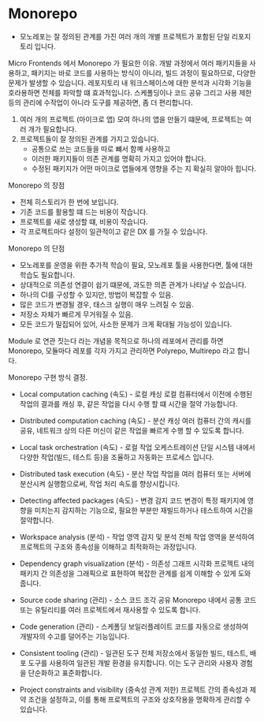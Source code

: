 # Monorepo
 
- 모노레포는 잘 정의된 관계를 가진 여러 개의 개별 프로젝트가 포함된 단일 리포지토리 입니다. 

Micro Frontends 에서 Monorepo 가 필요한 이유.
개발 과정에서 여러 패키지들을 사용하고, 패키지는 바로 코드를 사용하는 방식이 아니라, 빌드 과정이 필요하므로, 다양한 문제가 발생할 수 있습니다.
레포지토리 내 워크스페이스에 대한 분석과 시각화 기능을 호라용하면 전체를 파악할 떄 효과적입니다.
스케폴딩이나 코드 공유 그리고 사용 제한 등의 관리에 수작업이 아니라 도구를 제공하면, 좀 더 편리합니다. 

1. 여러 개의 프로젝트 (마이크로 앱) 모여 하나의 앱을 만들기 떄문에, 프로젝트는 여러 개가 필요합니다.
2. 프로젝트들이 잘 정의된 관계를 가지고 있습니다.
    - 공통으로 쓰는 코드들을 따로 뺴서 함꼐 사용하고
    - 이러한 패키지들이 의존 관계를 명확히 가지고 있어야 합니다.
    - 수정된 패키지가 어떤 마이크로 앱들에게 영향을 주는 지 확실히 알야아 힙니다.

Monorepo 의 장점

- 전체 히스토리가 한 번에 보입니다.
- 기존 코드를 활용할 떄 드는 비용이 작습니다.
- 프로젝트를 새로 생성할 떄, 비용이 작습니다.
- 각 프로젝트마다 설정이 일관적이고 같은 DX 를 가질 수 있습니다.

Monorepo 의 단점

- 모노레포를 운영을 위한 추가적 학습이 필요, 모노레포 툴을 사용한다면, 툴에 대한 학습도 필요합니다.
- 상대적으로 의존성 연결이 쉽기 떄문에, 과도한 의존 관계가 나타날 수 있습니다.
- 하나의 CI를 구성할 수 있지만, 방법이 복잡할 수 있음.
- 많은 코드가 변경될 경우, 태스크 실행이 매우 느려질 수 있음.
- 저장소 자체가 빠르게 무거워질 수 있음.
- 모든 코드가 밀집되어 있어, 사소한 문제가 크게 확대될 가능성이 있습니다. 


Module 로 연관 짓는다 라는 개념을 목적으로 하나의 레포에서 관리를 하면 Monorepo, 모듈마다 레포를 각자 가지고 관리하면 Polyrepo, Multirepo 라고 합니다. 

Monorepo 구현 방식 결정.

- Local computation caching (속도) - 로컬 캐싱
   로컬 컴퓨터에서 이전에 수행된 작업의 결과를 캐싱 후, 같은 작업을 다시 수행 할 떄 시간을 절약 가능합니다.    

- Distributed computation caching (속도) - 분산 캐싱
   여러 컴퓨터 간의 캐시를 공유, 네트워크 상의 다른 머신이 같은 작업을 빠르게 수행 할 수 있도록 합니다. 

- Local task orchestration (속도) - 로컬 작업 오케스트레이션 
   단일 시스템 내에서 다양한 작업(빌드, 테스트 등)을 조율하고 자동화는 프로세스 입니다. 

- Distributed task execution (속도) - 분산 작업
   작업을 여러 컴퓨터 또는 서버에 분산시켜 실행함으로써, 작업 처리 속도를 향상시킵니다. 

- Detecting affected packages (속도) - 변경 감지
  코드 변경이 특정 패키지에 영향을 미치는지 감지하는 기능으로, 필요한 부분만 재빌드하거나 테스트하여 시간을 절약합니다.

- Workspace analysis (분석) - 작업 영역 감지 및 분석
  전체 작업 영역을 분석하여 프로젝트의 구조와 종속성을 이해하고 최적화하는 과정입니다.

- Dependency graph visualization (분석) - 의존성 그래프 시각화
  프로젝트 내의 패키지 간 의존성을 그래픽으로 표현하여 복잡한 관계를 쉽게 이해할 수 있게 도와줍니다.

- Source code sharing (관리) - 소스 코드 조각 공유
  Monorepo 내에서 공통 코드 또는 유틸리티를 여러 프로젝트에서 재사용할 수 있도록 합니다.

- Code generation (관리) - 스케폴딩
  보일러플레이트 코드를 자동으로 생성하여 개발자의 수고를 덜어주는 기능입니다.

- Consistent tooling (관리) - 일관된 도구
  전체 저장소에서 동일한 빌드, 테스트, 배포 도구를 사용하여 일관된 개발 환경을 유지합니다. 이는 도구 관리와 사용자 경험을 단순화하고 표준화합니다.

- Project constraints and visibility (중속성 관계 저한)
  프로젝트 간의 종속성과 제약 조건을 설정하고, 이를 통해 프로젝트의 구조와 상호작용을 명확하게 관리할 수 있습니다.

